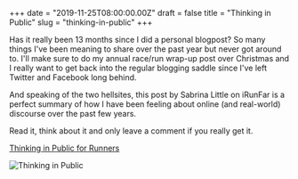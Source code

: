 +++
date = "2019-11-25T08:00:00.00Z"
draft = false
title = "Thinking in Public"
slug = "thinking-in-public"
+++

Has it really been 13 months since I did a personal blogpost? So many things I've been meaning to share over the past year but never got around to. I'll make sure to do my annual race/run wrap-up post over Christmas and I really want to get back into the regular blogging saddle since I've left Twitter and Facebook long behind.

And speaking of the two hellsites, this post by Sabrina Little on iRunFar is a perfect summary of how I have been feeling about online (and real-world) discourse over the past few years.

Read it, think about it and only leave a comment if you really get it.


[Thinking in Public for Runners](https://www.irunfar.com/2019/11/thinking-in-public-for-runners.html)


![Thinking in Public](/images/2019/11/thinking_in_public.jpg)
